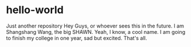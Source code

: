# hello-world
Just another repository
Hey Guys, or whoever sees this in the future. I am Shangshang Wang, the big SHAWN. Yeah, I know, a cool name. I am going to finish my college in one year, sad but excited. That's all.
